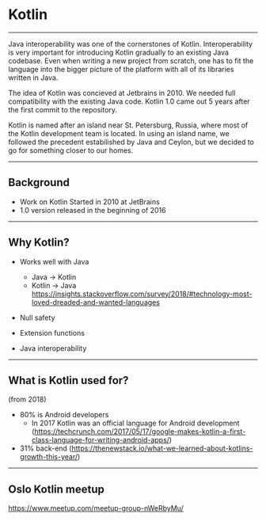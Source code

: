 # Kotlin
---

Java interoperability was one of the cornerstones of Kotlin. Interoperability is very important for introducing Kotlin gradually to an existing Java codebase. Even when writing a new project from scratch, one has to fit the language into the bigger picture of the platform with all of its libraries written in Java.

The idea of Kotlin was concieved at Jetbrains in 2010. We needed full compatibility with the existing Java code. Kotlin 1.0 came out 5 years after the first commit to the repository.

Kotlin is named after an island near St. Petersburg, Russia, where most of the Kotlin development team is located. In using an island name, we followed the precedent estabilished by Java and Ceylon, but we decided to go for something closer to our homes.

---

## Background

* Work on Kotlin Started in 2010 at JetBrains
* 1.0 version released in the beginning of 2016

---

## Why Kotlin?

* Works well with Java
  * Java -> Kotlin
  * Kotlin -> Java
https://insights.stackoverflow.com/survey/2018/#technology-most-loved-dreaded-and-wanted-languages

* Null safety
* Extension functions
* Java interoperability

---

## What is Kotlin used for?
 (from 2018)
* 80% is Android developers
  * In 2017 Kotlin was an official language for Android development (https://techcrunch.com/2017/05/17/google-makes-kotlin-a-first-class-language-for-writing-android-apps/)
* 31% back-end
(https://thenewstack.io/what-we-learned-about-kotlins-growth-this-year/)

---

## Oslo Kotlin meetup

https://www.meetup.com/meetup-group-nWeRbyMu/
